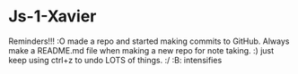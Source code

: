 # Js-1-Xavier
Reminders!!! :O
made a repo and started making commits to GitHub.
Always make a README.md file when making a new repo for note taking.  :)
just keep using ctrl+z to undo LOTS of things. :/
:B: intensifies
